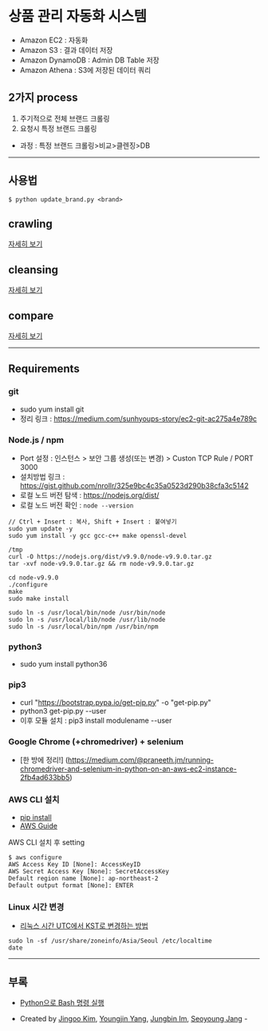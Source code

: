 # 상품 관리 자동화 시스템
- Amazon EC2 : 자동화
- Amazon S3  : 결과 데이터 저장
- Amazon DynamoDB : Admin DB Table 저장
- Amazon Athena : S3에 저장된 데이터 쿼리

## 2가지 process
1. 주기적으로 전체 브랜드 크롤링 
2. 요청시 특정 브랜드 크롤링 
- 과정 : 특정 브랜드 크롤링>비교>클렌징>DB

* * *

## 사용법
```
$ python update_brand.py <brand>
```

## crawling
[자세히 보기](./crawling)

## cleansing
[자세히 보기](./cleansing)


## compare
[자세히 보기](./compare)

* * *

## Requirements
### git
- sudo yum install git
- 정리 링크 : https://medium.com/sunhyoups-story/ec2-git-ac275a4e789c

### Node.js / npm
- Port 설정 : 인스턴스 > 보안 그룹 생성(또는 변경) > Custon TCP Rule  / PORT 3000
- 설치방법 링크 : https://gist.github.com/nrollr/325e9bc4c35a0523d290b38cfa3c5142
- 로컬 노드 버전 탐색 : https://nodejs.org/dist/
- 로컬 노드 버전 확인 : ```node --version```

```
// Ctrl + Insert : 복사, Shift + Insert : 붙여넣기
sudo yum update -y
sudo yum install -y gcc gcc-c++ make openssl-devel

/tmp
curl -O https://nodejs.org/dist/v9.9.0/node-v9.9.0.tar.gz
tar -xvf node-v9.9.0.tar.gz && rm node-v9.9.0.tar.gz

cd node-v9.9.0
./configure
make
sudo make install

sudo ln -s /usr/local/bin/node /usr/bin/node
sudo ln -s /usr/local/lib/node /usr/lib/node
sudo ln -s /usr/local/bin/npm /usr/bin/npm
```

### python3
- sudo yum install python36

### pip3
- curl "https://bootstrap.pypa.io/get-pip.py" -o "get-pip.py"
- python3 get-pip.py --user
- 이후 모듈 설치 : pip3 install modulename --user

### Google Chrome (+chromedriver) + selenium
- [한 방에 정리!] (https://medium.com/@praneeth.jm/running-chromedriver-and-selenium-in-python-on-an-aws-ec2-instance-2fb4ad633bb5)

### AWS CLI 설치 
- [pip install](https://docs.aws.amazon.com/ko_kr/cli/latest/userguide/install-windows.html#awscli-install-windows-path) 
- [AWS Guide](https://docs.aws.amazon.com/ko_kr/cli/latest/userguide/cli-chap-tutorial.html)

AWS CLI 설치 후 setting
```
$ aws configure
AWS Access Key ID [None]: AccessKeyID
AWS Secret Access Key [None]: SecretAccessKey
Default region name [None]: ap-northeast-2
Default output format [None]: ENTER
```

### Linux 시간 변경
- [리눅스 시간 UTC에서 KST로 변경하는 방법](https://ithub.tistory.com/227)
```
sudo ln -sf /usr/share/zoneinfo/Asia/Seoul /etc/localtime
date
```
* * *


## 부록
- [Python으로 Bash 명령 실행](https://www.journaldev.com/16140/python-system-command-os-subprocess-call)





- Created by [Jingoo Kim](https://github.com/Kimjingoo), [Youngjin Yang](https://github.com/ojin0611), [Jungbin Im](https://github.com/dlawjdqls10), [Seoyoung Jang](https://github.com/Seoyoung1202) -

